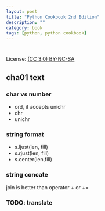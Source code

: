 ```yaml
---
layout: post
title: "Python Cookbook 2nd Edition"
description: ""
category: book
tags: [python, python cookbook]
---
```

#
License: [(CC 3.0) BY-NC-SA](http://creativecommons.org/licenses/by-nc-sa/3.0/)

## cha01 text

### char vs number

* ord, it accepts unichr
* chr
* unichr

### string format

* s.ljust(len, fill)
* s.rjust(len, fill)
* s.center(len,fill)

### string concate

join is better than operator + or +=

### TODO: translate
